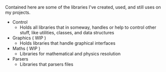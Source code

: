 Contained here are some of the libraries I've created, used, and still uses on my projects.
- Control
  - Holds all libraries that in someway, handles or help to control other stuff, like utilities, classes, and data structures
- Graphics ( WIP )
  - Holds libraries that handle graphical interfaces
- Maths ( WIP )
  - Libraries for mathematical and physics resolution
- Parsers
  - Libraries that parsers files
